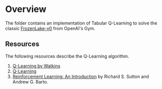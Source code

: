 # Overview
The folder contains an implementation of Tabular Q-Learning to solve the classic [FrozenLake-v0](https://gym.openai.com/envs/FrozenLake-v0/) from OpenAI's Gym.

## Resources
The following resources describe the Q-Learning algorithm.
1. [Q-Learning by Watkins](http://www.cs.rhul.ac.uk/home/chrisw/thesis.html)
2. [Q-Learning](https://link.springer.com/article/10.1007/BF00992698)
3. [Reinforcement Learning: An Introduction](http://incompleteideas.net/book/bookdraft2017nov5.pdf) by Richard S. Sutton and Andrew G. Barto.
